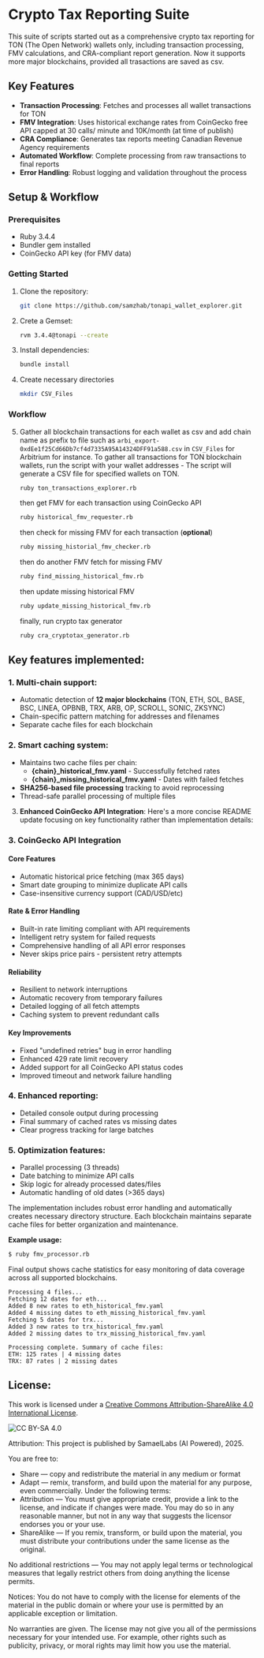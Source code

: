 # Crypto Tax Reporting Suite

This suite of scripts started out as a comprehensive crypto tax reporting for TON (The Open Network) wallets only, including transaction processing, FMV calculations, and CRA-compliant report generation. Now it supports more major blockchains, provided all trasactions are saved as csv.

## Key Features

- **Transaction Processing**: Fetches and processes all wallet transactions for TON
- **FMV Integration**: Uses historical exchange rates from CoinGecko free API capped at 30 calls/ minute and 10K/month (at time of publish)
- **CRA Compliance**: Generates tax reports meeting Canadian Revenue Agency requirements
- **Automated Workflow**: Complete processing from raw transactions to final reports
- **Error Handling**: Robust logging and validation throughout the process


## Setup & Workflow

### Prerequisites

- Ruby 3.4.4
- Bundler gem installed
- CoinGecko API key (for FMV data)

### Getting Started

1. Clone the repository:
    ```sh
    git clone https://github.com/samzhab/tonapi_wallet_explorer.git
    ```
2. Crete a Gemset:
    ```sh
    rvm 3.4.4@tonapi --create
    ```

3. Install dependencies:
    ```sh
    bundle install
    ```

4. Create necessary directories
    ```sh
    mkdir CSV_Files
    ```
### Workflow

5. Gather all blockchain transactions for each wallet as csv and add chain name as prefix to file such as ```arbi_export-0xdEe1f25Cd66Db7cf4d7335A95A14324DFF91a588.csv``` in ```CSV_Files``` for Arbitrium for instance. To gather all transactions for TON blockchain wallets, run the script with your wallet addresses - The script will generate a CSV file for specified wallets on TON.

    ```sh
    ruby ton_transactions_explorer.rb
    ```

    then get FMV for each transaction using CoinGecko API
    ```sh
    ruby historical_fmv_requester.rb
    ```

    then check for missing FMV for each transaction (**optional**)
    ```sh
    ruby missing_historial_fmv_checker.rb
    ```

    then do another FMV fetch for missing FMV
    ```sh
    ruby find_missing_historical_fmv.rb
    ```

    then update missing historical FMV
    ```sh
    ruby update_missing_historical_fmv.rb
    ```

    finally, run crypto tax generator
    ```sh
    ruby cra_cryptotax_generator.rb
    ```

## Key features implemented:

### 1. **Multi-chain support**:
- Automatic detection of **12 major blockchains** (TON, ETH, SOL, BASE, BSC, LINEA, OPBNB, TRX, ARB, OP, SCROLL, SONIC, ZKSYNC)
- Chain-specific pattern matching for addresses and filenames
- Separate cache files for each blockchain

### 2. **Smart caching system**:
- Maintains two cache files per chain:
    * **{chain}_historical_fmv.yaml** - Successfully fetched rates
    * **{chain}_missing_historical_fmv.yaml** - Dates with failed fetches
- **SHA256-based file processing** tracking to avoid reprocessing
- Thread-safe parallel processing of multiple files

3. **Enhanced CoinGecko API Integration**:
Here's a more concise README update focusing on key functionality rather than implementation details:

### 3. **CoinGecko API Integration**

#### **Core Features**
- Automatic historical price fetching (max 365 days)
- Smart date grouping to minimize duplicate API calls
- Case-insensitive currency support (CAD/USD/etc)

#### **Rate & Error Handling**
- Built-in rate limiting compliant with API requirements
- Intelligent retry system for failed requests
- Comprehensive handling of all API error responses
- Never skips price pairs - persistent retry attempts

#### **Reliability**
- Resilient to network interruptions
- Automatic recovery from temporary failures
- Detailed logging of all fetch attempts
- Caching system to prevent redundant calls

#### **Key Improvements**
- Fixed "undefined retries" bug in error handling
- Enhanced 429 rate limit recovery
- Added support for all CoinGecko API status codes
- Improved timeout and network failure handling

### 4. **Enhanced reporting**:
   - Detailed console output during processing
   - Final summary of cached rates vs missing dates
   - Clear progress tracking for large batches

### 5. **Optimization features**:
   - Parallel processing (3 threads)
   - Date batching to minimize API calls
   - Skip logic for already processed dates/files
   - Automatic handling of old dates (>365 days)

The implementation includes robust error handling and automatically creates necessary directory structure. Each blockchain maintains separate cache files for better organization and maintenance.

**Example usage:**
```sh
$ ruby fmv_processor.rb
```

Final output shows cache statistics for easy monitoring of data
coverage across all supported blockchains.

    Processing 4 files...
    Fetching 12 dates for eth...
    Added 8 new rates to eth_historical_fmv.yaml
    Added 4 missing dates to eth_missing_historical_fmv.yaml
    Fetching 5 dates for trx...
    Added 3 new rates to trx_historical_fmv.yaml
    Added 2 missing dates to trx_missing_historical_fmv.yaml

    Processing complete. Summary of cache files:
    ETH: 125 rates | 4 missing dates
    TRX: 87 rates | 2 missing dates


## License:
 This work is licensed under a [Creative Commons Attribution-ShareAlike 4.0 International License](http://creativecommons.org/licenses/by-sa/4.0/).

 ![CC BY-SA 4.0](https://i.creativecommons.org/l/by-sa/4.0/88x31.png)

 Attribution: This project is published by SamaelLabs (AI Powered), 2025.

 You are free to:
 - Share — copy and redistribute the material in any medium or format
 - Adapt — remix, transform, and build upon the material for any purpose, even commercially.
 Under the following terms:
 - Attribution — You must give appropriate credit, provide a link to the license, and indicate if changes were made. You may do so in any reasonable manner, but not in any way that suggests the licensor endorses you or your use.
 - ShareAlike — If you remix, transform, or build upon the material, you must distribute your contributions under the same license as the original.

 No additional restrictions — You may not apply legal terms or technological measures that legally restrict others from doing anything the license permits.

 Notices:
 You do not have to comply with the license for elements of the material in the public domain or where your use is permitted by an applicable exception or limitation.

 No warranties are given. The license may not give you all of the permissions necessary for your intended use. For example, other rights such as publicity, privacy, or moral rights may limit how you use the material.
